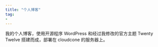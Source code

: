 ```yaml
---
title: "个人博客"
tag:
- 
---
```

我的个人博客，使用开源程序 WordPress 和经过我修改的官方主题 Twenty Twelve 搭建而成，部署在 cloudcone 的服务器上。